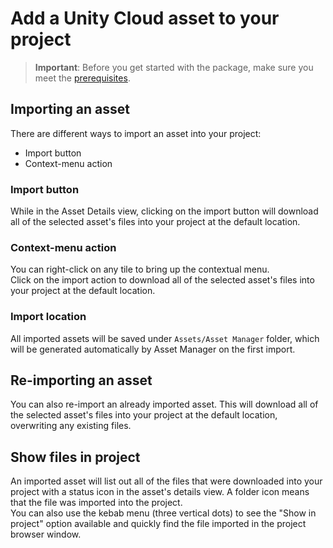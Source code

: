 # Add a Unity Cloud asset to your project

> **Important**: Before you get started with the package, make sure you meet the [prerequisites](prerequisites.md).

## Importing an asset

There are different ways to import an asset into your project:
* Import button
* Context-menu action

### Import button
While in the Asset Details view, clicking on the import button will download all of the selected asset's files into your project at the default location.

### Context-menu action
You can right-click on any tile to bring up the contextual menu.  
Click on the import action to download all of the selected asset's files into your project at the default location.

### Import location

All imported assets will be saved under `Assets/Asset Manager` folder, which will be generated automatically by Asset Manager on the first import.

## Re-importing an asset
You can also re-import an already imported asset. This will download all of the selected asset's files into your project at the default location, overwriting any existing files.

## Show files in project
An imported asset will list out all of the files that were downloaded into your project with a status icon in the asset's details view. A folder icon means that the file was imported into the project.  
You can also use the kebab menu (three vertical dots) to see the "Show in project" option available and quickly find the file imported in the project browser window. 